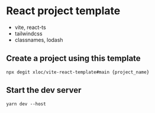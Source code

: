 # React project template

* vite, react-ts
* tailwindcss
* classnames, lodash


## Create a project using this template
```
npx degit xloc/vite-react-template#main {project_name}
```


## Start the dev server
```
yarn dev --host
````

